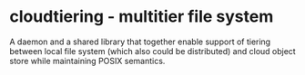 # cloudtiering - multitier file system
A daemon and a shared library that together enable support of tiering
between local file system (which also could be distributed)
and cloud object store while maintaining POSIX semantics.
